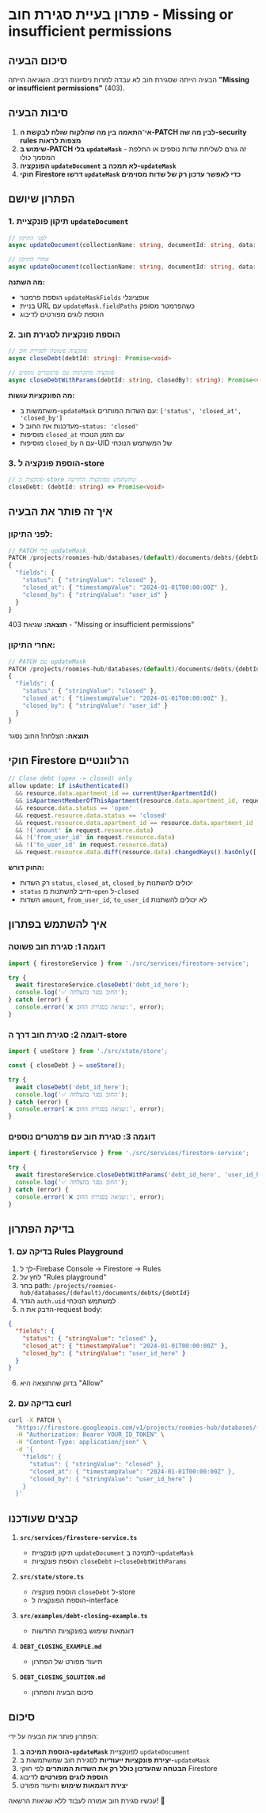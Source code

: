# פתרון בעיית סגירת חוב - Missing or insufficient permissions

## סיכום הבעיה

הבעיה הייתה שסגירת חוב לא עבדה למרות ניסיונות רבים. השגיאה הייתה **"Missing or insufficient permissions"** (403).

## סיבות הבעיה

1. **אי־התאמה בין מה שהלקוח שולח לבקשת ה-PATCH לבין מה שה-security rules מצפות לראות**
2. **שימוש ב-PATCH בלי `updateMask`** - זה גורם לשליחת שדות נוספים או החלפת המסמך כולו
3. **הפונקציה `updateDocument` לא תמכה ב-`updateMask`**
4. **חוקי Firestore דרשו `updateMask` כדי לאפשר עדכון רק של שדות מסוימים**

## הפתרון שיושם

### 1. תיקון פונקציית `updateDocument`

```typescript
// לפני התיקון
async updateDocument(collectionName: string, documentId: string, data: any): Promise<any>

// אחרי התיקון
async updateDocument(collectionName: string, documentId: string, data: any, updateMaskFields?: string[]): Promise<any>
```

**מה השתנה:**
- הוספת פרמטר `updateMaskFields` אופציונלי
- בניית URL עם `updateMask.fieldPaths` כשהפרמטר מסופק
- הוספת לוגים מפורטים לדיבוג

### 2. הוספת פונקציות לסגירת חוב

```typescript
// פונקציה פשוטה לסגירת חוב
async closeDebt(debtId: string): Promise<void>

// פונקציה מתקדמת עם פרמטרים נוספים
async closeDebtWithParams(debtId: string, closedBy?: string): Promise<void>
```

**מה הפונקציות עושות:**
- משתמשות ב-`updateMask` עם השדות המותרים: `['status', 'closed_at', 'closed_by']`
- מעדכנות את החוב ל-`status: 'closed'`
- מוסיפות `closed_at` עם הזמן הנוכחי
- מוסיפות `closed_by` עם ה-UID של המשתמש הנוכחי

### 3. הוספת פונקציה ל-store

```typescript
// פונקציה ב-store שתשתמש בפונקציה החדשה
closeDebt: (debtId: string) => Promise<void>
```

## איך זה פותר את הבעיה

### לפני התיקון:
```typescript
// PATCH בלי updateMask
PATCH /projects/roomies-hub/databases/(default)/documents/debts/{debtId}
{
  "fields": {
    "status": { "stringValue": "closed" },
    "closed_at": { "timestampValue": "2024-01-01T00:00:00Z" },
    "closed_by": { "stringValue": "user_id" }
  }
}
```

**תוצאה:** שגיאת 403 - "Missing or insufficient permissions"

### אחרי התיקון:
```typescript
// PATCH עם updateMask
PATCH /projects/roomies-hub/databases/(default)/documents/debts/{debtId}?updateMask.fieldPaths=status&updateMask.fieldPaths=closed_at&updateMask.fieldPaths=closed_by
{
  "fields": {
    "status": { "stringValue": "closed" },
    "closed_at": { "timestampValue": "2024-01-01T00:00:00Z" },
    "closed_by": { "stringValue": "user_id" }
  }
}
```

**תוצאה:** הצלחה! החוב נסגר

## חוקי Firestore הרלוונטיים

```javascript
// Close debt (open -> closed) only
allow update: if isAuthenticated()
  && resource.data.apartment_id == currentUserApartmentId()
  && isApartmentMemberOfThisApartment(resource.data.apartment_id, request.auth.uid)
  && resource.data.status == 'open'
  && request.resource.data.status == 'closed'
  && request.resource.data.apartment_id == resource.data.apartment_id
  && !('amount' in request.resource.data)
  && !('from_user_id' in request.resource.data)
  && !('to_user_id' in request.resource.data)
  && request.resource.data.diff(resource.data).changedKeys().hasOnly(['status','closed_at','closed_by']);
```

**החוק דורש:**
- רק השדות `status`, `closed_at`, `closed_by` יכולים להשתנות
- `status` חייב להשתנות מ-`open` ל-`closed`
- השדות `amount`, `from_user_id`, `to_user_id` לא יכולים להשתנות

## איך להשתמש בפתרון

### דוגמה 1: סגירת חוב פשוטה

```typescript
import { firestoreService } from './src/services/firestore-service';

try {
  await firestoreService.closeDebt('debt_id_here');
  console.log('✅ החוב נסגר בהצלחה');
} catch (error) {
  console.error('❌ שגיאה בסגירת החוב:', error);
}
```

### דוגמה 2: סגירת חוב דרך ה-store

```typescript
import { useStore } from './src/state/store';

const { closeDebt } = useStore();

try {
  await closeDebt('debt_id_here');
  console.log('✅ החוב נסגר בהצלחה');
} catch (error) {
  console.error('❌ שגיאה בסגירת החוב:', error);
}
```

### דוגמה 3: סגירת חוב עם פרמטרים נוספים

```typescript
import { firestoreService } from './src/services/firestore-service';

try {
  await firestoreService.closeDebtWithParams('debt_id_here', 'user_id_here');
  console.log('✅ החוב נסגר בהצלחה');
} catch (error) {
  console.error('❌ שגיאה בסגירת החוב:', error);
}
```

## בדיקת הפתרון

### 1. בדיקה עם Rules Playground

1. לך ל-Firebase Console → Firestore → Rules
2. לחץ על "Rules playground"
3. בחר path: `/projects/roomies-hub/databases/(default)/documents/debts/{debtId}`
4. הגדר `auth.uid` למשתמש הנוכחי
5. הדבק את ה-request body:

```json
{
  "fields": {
    "status": { "stringValue": "closed" },
    "closed_at": { "timestampValue": "2024-01-01T00:00:00Z" },
    "closed_by": { "stringValue": "user_id_here" }
  }
}
```

6. בדוק שהתוצאה היא "Allow"

### 2. בדיקה עם curl

```bash
curl -X PATCH \
  "https://firestore.googleapis.com/v1/projects/roomies-hub/databases/(default)/documents/debts/debt_id_here?updateMask.fieldPaths=status&updateMask.fieldPaths=closed_at&updateMask.fieldPaths=closed_by" \
  -H "Authorization: Bearer YOUR_ID_TOKEN" \
  -H "Content-Type: application/json" \
  -d '{
    "fields": {
      "status": { "stringValue": "closed" },
      "closed_at": { "timestampValue": "2024-01-01T00:00:00Z" },
      "closed_by": { "stringValue": "user_id_here" }
    }
  }'
```

## קבצים שעודכנו

1. **`src/services/firestore-service.ts`**
   - תיקון פונקציית `updateDocument` לתמיכה ב-`updateMask`
   - הוספת פונקציות `closeDebt` ו-`closeDebtWithParams`

2. **`src/state/store.ts`**
   - הוספת פונקציה `closeDebt` ל-store
   - הוספת הפונקציה ל-interface

3. **`src/examples/debt-closing-example.ts`**
   - דוגמאות שימוש בפונקציות החדשות

4. **`DEBT_CLOSING_EXAMPLE.md`**
   - תיעוד מפורט של הפתרון

5. **`DEBT_CLOSING_SOLUTION.md`**
   - סיכום הבעיה והפתרון

## סיכום

הפתרון פותר את הבעיה על ידי:
1. **הוספת תמיכה ב-`updateMask`** לפונקציית `updateDocument`
2. **יצירת פונקציות ייעודיות** לסגירת חוב שמשתמשות ב-`updateMask`
3. **הבטחה שהעדכון כולל רק את השדות המותרים** לפי חוקי Firestore
4. **הוספת לוגים מפורטים** לדיבוג
5. **יצירת דוגמאות שימוש** ותיעוד מפורט

עכשיו סגירת חוב אמורה לעבוד ללא שגיאות הרשאה! 🎉
